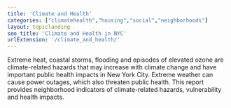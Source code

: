 ```yaml
---
title: 'Climate and Health'
categories: ["climatehealth","housing","social","neighborhoods"]
layout: topiclanding
seo_title: 'Climate and Health in NYC'
urlExtension: '/climate_and_health/'
---
```

Extreme heat, coastal storms, flooding and episodes of elevated ozone are climate-related hazards that may increase with climate change and have important public health impacts in New York City. Extreme weather can cause power outages, which also threaten public health. This report provides neighborhood indicators of climate-related hazards, vulnerability and health impacts.